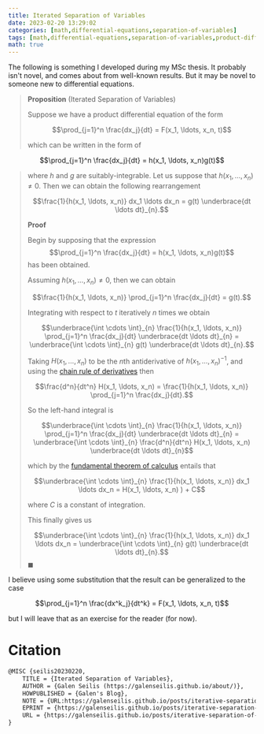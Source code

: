 ```yaml
---
title: Iterated Separation of Variables
date: 2023-02-20 13:29:02
categories: [math,differential-equations,separation-of-variables]
tags: [math,differential-equations,separation-of-variables,product-differential-equation,chain-rule,fundamental-theorem-of-calculus]
math: true
---
```


The following is something I developed during my MSc thesis. It probably isn't novel, and comes about from well-known results. But it may be novel to someone new to differential equations.

> **Proposition** (Iterated Separation of Variables)
>
> Suppose we have a product differential equation of the form
>
> $$\prod_{j=1}^n \frac{dx_j}{dt} = F(x_1, \ldots, x_n, t)$$
>
> which can be written in the form of 
>
$$\prod_{j=1}^n \frac{dx_j}{dt} = h(x_1, \ldots, x_n)g(t)$$ 
> 
> where $h$ and $g$ are suitably-integrable. Let us suppose that $h(x_1, \ldots, x_n) \neq 0$. Then we can obtain the following rearrangement 
>
>$$\frac{1}{h(x_1, \ldots, x_n)} dx_1 \ldots dx_n = g(t) \underbrace{dt \ldots dt}_{n}.$$
>
> **Proof**
>
> Begin by supposing that the expression $$\prod_{j=1}^n \frac{dx_j}{dt} = h(x_1, \ldots, x_n)g(t)$$ has been obtained.
>
>Assuming $h(x_1, \ldots, x_n) \neq 0$, then we can obtain 
>
> $$\frac{1}{h(x_1, \ldots, x_n)} \prod_{j=1}^n \frac{dx_j}{dt}  = g(t).$$
>
> Integrating with respect to $t$ iteratively $n$ times we obtain 
> 
> $$\underbrace{\int \cdots \int}_{n} \frac{1}{h(x_1, \ldots, x_n)} \prod_{j=1}^n \frac{dx_j}{dt} \underbrace{dt \ldots dt}_{n} = \underbrace{\int \cdots \int}_{n} g(t) \underbrace{dt \ldots dt}_{n}.$$
>
> Taking $H(x_1, \ldots, x_n)$ to be the $n$th antiderivative of $h(x_1, \ldots, x_n)^{-1}$, and using the [chain rule of derivatives](https://en.wikipedia.org/wiki/Chain_rule) then 
>
> $$\frac{d^n}{dt^n} H(x_1, \ldots, x_n) = \frac{1}{h(x_1, \ldots, x_n)} \prod_{j=1}^n \frac{dx_j}{dt}.$$
>
> So the left-hand integral is 
>
> $$\underbrace{\int \cdots \int}_{n} \frac{1}{h(x_1, \ldots, x_n)} \prod_{j=1}^n \frac{dx_j}{dt} \underbrace{dt \ldots dt}_{n} = \underbrace{\int \cdots \int}_{n} \frac{d^n}{dt^n} H(x_1, \ldots, x_n) \underbrace{dt \ldots dt}_{n}$$
>
> which by the [fundamental theorem of calculus](https://en.wikipedia.org/wiki/Fundamental_theorem_of_calculus) entails that
>
> $$\underbrace{\int \cdots \int}_{n} \frac{1}{h(x_1, \ldots, x_n)} dx_1 \ldots dx_n = H(x_1, \ldots, x_n) ) + C$$
>
> where $C$ is a constant of integration. 
> 
> This finally gives us
>
>$$\underbrace{\int \cdots \int}_{n} \frac{1}{h(x_1, \ldots, x_n)} dx_1 \ldots dx_n = \underbrace{\int \cdots \int}_{n} g(t) \underbrace{dt \ldots dt}_{n}.$$ $\blacksquare$

I believe using some substitution that the result can be generalized to the case 

$$\prod_{j=1}^n \frac{dx^k_j}{dt^k} = F(x_1, \ldots, x_n, t)$$

but I will leave that as an exercise for the reader (for now).

# Citation

```latex
@MISC {seilis20230220,
    TITLE = {Iterated Separation of Variables},
    AUTHOR = {Galen Seilis (https://galenseilis.github.io/about/)},
    HOWPUBLISHED = {Galen's Blog},
    NOTE = {URL:https://galenseilis.github.io/posts/iterative-separation-of-variables/ (version: 2023-02-20)},
    EPRINT = {https://galenseilis.github.io/posts/iterative-separation-of-variables/},
    URL = {https://galenseilis.github.io/posts/iterative-separation-of-variables/}
}
```
